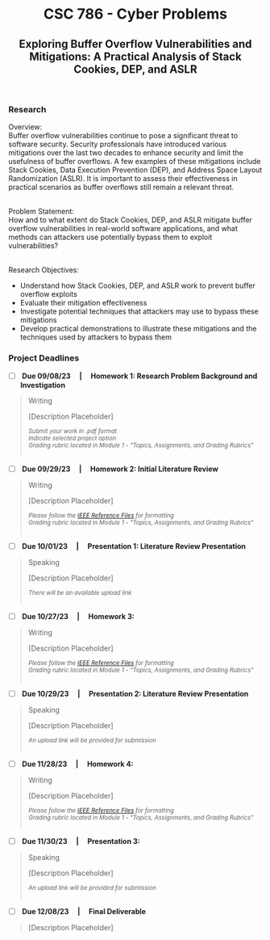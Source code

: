 <h1 align="center"> CSC 786 - Cyber Problems </h1>
<h2 align="center"> Exploring Buffer Overflow Vulnerabilities and Mitigations: A Practical Analysis of Stack Cookies, DEP, and ASLR </h2><br>

<h3> Research </h3>
Overview: <br>
Buffer overflow vulnerabilities continue to pose a significant threat to software security. Security professionals have introduced various mitigations over the last two decades to enhance security and limit the usefulness of buffer overflows. A few examples of these mitigations include Stack Cookies, Data Execution Prevention (DEP), and Address Space Layout Randomization (ASLR). It is important to assess their effectiveness in practical scenarios as buffer overflows still remain a relevant threat. <br> <br>

Problem Statement: <br>
How and to what extent do Stack Cookies, DEP, and ASLR mitigate buffer overflow vulnerabilities in real-world software applications, and what methods can attackers use potentially bypass them to exploit vulnerabilities? <br> <br>

Research Objectives: <br>
- Understand how Stack Cookies, DEP, and ASLR work to prevent buffer overflow exploits <br>
- Evaluate their mitigation effectiveness <br>
- Investigate potential techniques that attackers may use to bypass these mitigations <br>
- Develop practical demonstrations to illustrate these mitigations and the techniques used by attackers to bypass them <br>

<h3> Project Deadlines </h3>

- [ ] <b> Due 09/08/23 &emsp;|&emsp; Homework 1: Research Problem Background and Investigation<br> </b>

> Writing
>
> [Description Placeholder]
>
> <sub><i> Submit your work in .pdf format <br>
> Indicate selected project option <br>
> Grading rubric located in Module 1 - "Topics, Assignments, and Grading Rubrics"</i></sub>
<br><br>

- [ ] <b> Due 09/29/23 &emsp;|&emsp; Homework 2: Initial Literature Review<br> </b>

> Writing
>
> [Description Placeholder]
>
> <sub><i> Please follow the [IEEE Reference Files](url) for formatting <br>
> Grading rubric located in Module 1 - "Topics, Assignments, and Grading Rubrics"</i></sub>
<br><br>

- [ ] <b> Due 10/01/23 &emsp;|&emsp; Presentation 1: Literature Review Presentation<br> </b>

> Speaking
>
> [Description Placeholder]
>
> <sub><i> There will be an available upload link </i></sub>
<br><br>


- [ ] <b> Due 10/27/23 &emsp;|&emsp; Homework 3: <Assignment Title Needed><br> </b>

> Writing
>
> [Description Placeholder]
>
> <sub><i> Please follow the [IEEE Reference Files](url) for formatting <br>
> Grading rubric located in Module 1 - "Topics, Assignments, and Grading Rubrics"</i></sub>
<br><br>


- [ ] <b> Due 10/29/23 &emsp;|&emsp; Presentation 2: Literature Review Presentation<br> </b>

> Speaking
>
> [Description Placeholder]
>
> <sub><i> An upload link will be provided for submission</i></sub>
<br><br>

- [ ] <b> Due 11/28/23 &emsp;|&emsp; Homework 4: <Assignment Title Needed><br> </b>

> Writing
>
> [Description Placeholder]
>
> <sub><i> Please follow the [IEEE Reference Files](url) for formatting <br>
> Grading rubric located in Module 1 - "Topics, Assignments, and Grading Rubrics"</i></sub>
<br><br>

- [ ] <b> Due 11/30/23 &emsp;|&emsp; Presentation 3: <Assignment Title Needed><br> </b>

> Speaking
>
> [Description Placeholder]
>
> <sub><i> An upload link will be provided for submission</i></sub>
<br><br>

- [ ] <b> Due 12/08/23 &emsp;|&emsp; Final Deliverable<br> </b>

> [Description Placeholder]
